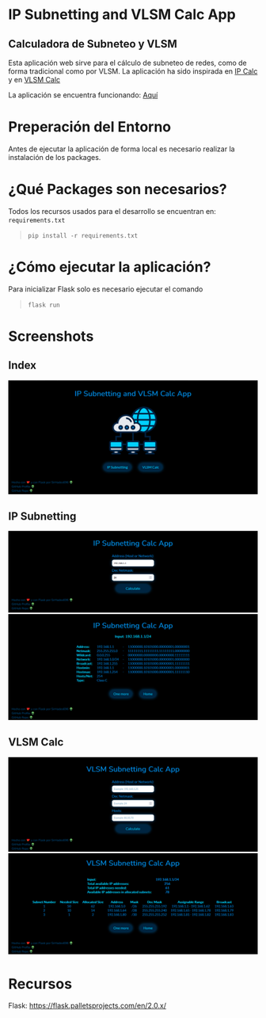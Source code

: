 # IP Subnetting and VLSM Calc App
## Calculadora de Subneteo y VLSM

Esta aplicación web sirve para el cálculo de subneteo de redes, como de forma tradicional como por VLSM.
La aplicación ha sido inspirada en <a href="https://jodies.de/ipcalc" target="_blank">IP Calc</a> y en <a href="http://www.vlsmcalc.net" target="_blank">VLSM Calc</a>

La aplicación se encuentra funcionando: <a href="https://subnetting-calc-app.herokuapp.com/" target="_blank">Aquí</a>

# Preperación del Entorno
Antes de ejecutar la aplicación de forma local es necesario realizar la instalación de los packages.

# ¿Qué Packages son necesarios?
Todos los recursos usados para el desarrollo se encuentran en: `requirements.txt`

> `pip install -r requirements.txt`

# ¿Cómo ejecutar la aplicación?
Para inicializar Flask solo es necesario ejecutar el comando

> `flask run`

# Screenshots

## Index 
<img src="doc\1.png">

## IP Subnetting

<img src="doc\2.png">

<img src="doc\3.png">

## VLSM Calc

<img src="doc\4.png">

<img src="doc\5.png">

# Recursos
Flask: https://flask.palletsprojects.com/en/2.0.x/
